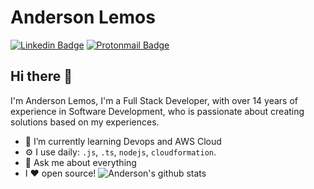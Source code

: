 # Anderson Lemos 
[![Linkedin Badge](https://img.shields.io/badge/-andersonlemos-blue?style=flat-square&logo=Linkedin&logoColor=white&link=https://www.linkedin.com/in/andersonlemos/)](https://www.linkedin.com/in/andersonlemos/)
[![Protonmail Badge](https://img.shields.io/badge/alemos-@protonmail.com-blue?style=flat-circle&logo=protonmail&logoColor=white&link=mailto:alemos@protonmail.com)](mailto:alemos@protonmail.com)

## Hi there 👋

I'm Anderson Lemos, I'm a Full Stack Developer, with over 14 years of experience in Software Development,  who is passionate about creating solutions based on my experiences.

- 🌱 I’m currently learning Devops and AWS Cloud
- ⚙️ I use daily: `.js`, `.ts`, `nodejs`, `cloudformation`.
- 💬 Ask me about everything
- I :heart: open source!
![Anderson's github stats](https://github-readme-stats.vercel.app/api?username=andersonlemos&show_icons=true)
